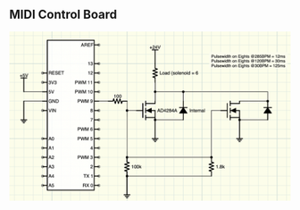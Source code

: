 ## MIDI Control Board

![Control Board Circuit (only one driver circuit shown)](https://github.com/crunchysteve/SoleBot/blob/main/images/CircuitDiagram.png)